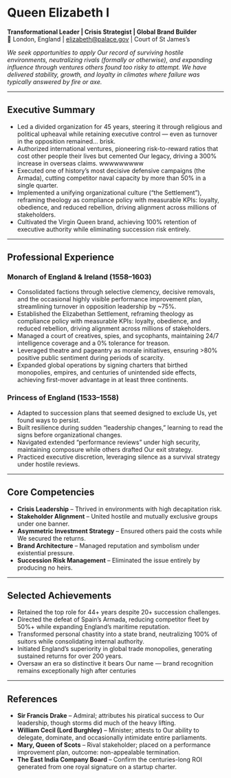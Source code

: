 <!-- 
title: Queen Elizabeth I
role: Queen of England & Ireland
id: queen-elizabeth-i
tags: england, monarchy, 1500s, 1600s, empire, queen
-->

# Queen Elizabeth I  
**Transformational Leader | Crisis Strategist | Global Brand Builder**  
📍 London, England | elizabeth@palace.gov | Court of St James’s  
  
*We seek opportunities to apply Our record of surviving hostile environments, neutralizing rivals (formally or otherwise), and expanding influence through ventures others found too risky to attempt. We have delivered stability, growth, and loyalty in climates where failure was typically answered by fire or axe.*

---

## Executive Summary  
- Led a divided organization for 45 years, steering it through religious and political upheaval while retaining executive control — even as turnover in the opposition remained… brisk.  
- Authorized international ventures, pioneering risk-to-reward ratios that cost other people their lives but cemented Our legacy, driving a 300% increase in overseas claims.  wwwwwwwww
- Executed one of history’s most decisive defensive campaigns (the Armada), cutting competitor naval capacity by more than 50% in a single quarter.  
- Implemented a unifying organizational culture (“the Settlement”), reframing theology as compliance policy with measurable KPIs: loyalty, obedience, and reduced rebellion, driving alignment across millions of stakeholders.  
- Cultivated the Virgin Queen brand, achieving 100% retention of executive authority while eliminating succession risk entirely.  

---

## Professional Experience  

### Monarch of England & Ireland (1558–1603)  
- Consolidated factions through selective clemency, decisive removals, and the occasional highly visible performance improvement plan, streamlining turnover in opposition leadership by ~75%.  
- Established the Elizabethan Settlement, reframing theology as compliance policy with measurable KPIs: loyalty, obedience, and reduced rebellion, driving alignment across millions of stakeholders.  
- Managed a court of creatives, spies, and sycophants, maintaining 24/7 intelligence coverage and a 0% tolerance for treason.  
- Leveraged theatre and pageantry as morale initiatives, ensuring >80% positive public sentiment during periods of scarcity.  
- Expanded global operations by signing charters that birthed monopolies, empires, and centuries of unintended side effects, achieving first-mover advantage in at least three continents.  

### Princess of England (1533–1558)  
- Adapted to succession plans that seemed designed to exclude Us, yet found ways to persist.  
- Built resilience during sudden “leadership changes,” learning to read the signs before organizational changes.  
- Navigated extended “performance reviews” under high security, maintaining composure while others drafted Our exit strategy.  
- Practiced executive discretion, leveraging silence as a survival strategy under hostile reviews.

---

## Core Competencies  
- **Crisis Leadership** – Thrived in environments with high decapitation risk.  
- **Stakeholder Alignment** – United hostile and mutually exclusive groups under one banner.  
- **Asymmetric Investment Strategy** – Ensured others paid the costs while We secured the returns.  
- **Brand Architecture** – Managed reputation and symbolism under existential pressure.  
- **Succession Risk Management** – Eliminated the issue entirely by producing no heirs.

---

## Selected Achievements  
- Retained the top role for 44+ years despite 20+ succession challenges.  
- Directed the defeat of Spain’s Armada, reducing competitor fleet by 50%+ while expanding England’s maritime reputation.  
- Transformed personal chastity into a state brand, neutralizing 100% of suitors while consolidating internal authority.  
- Initiated England’s superiority in global trade monopolies, generating sustained returns for over 200 years.
- Oversaw an era so distinctive it bears Our name — brand recognition remains exceptionally high after centuries

---

## References  
- **Sir Francis Drake** – Admiral; attributes his piratical success to Our leadership, though storms did much of the heavy lifting.  
- **William Cecil (Lord Burghley)** – Minister; attests to Our ability to delegate, dominate, and occasionally intimidate entire parliaments.  
- **Mary, Queen of Scots** – Rival stakeholder; placed on a performance improvement plan, outcome: non-appealable termination.
- **The East India Company Board** – Confirm the centuries-long ROI generated from one royal signature on a startup charter.

